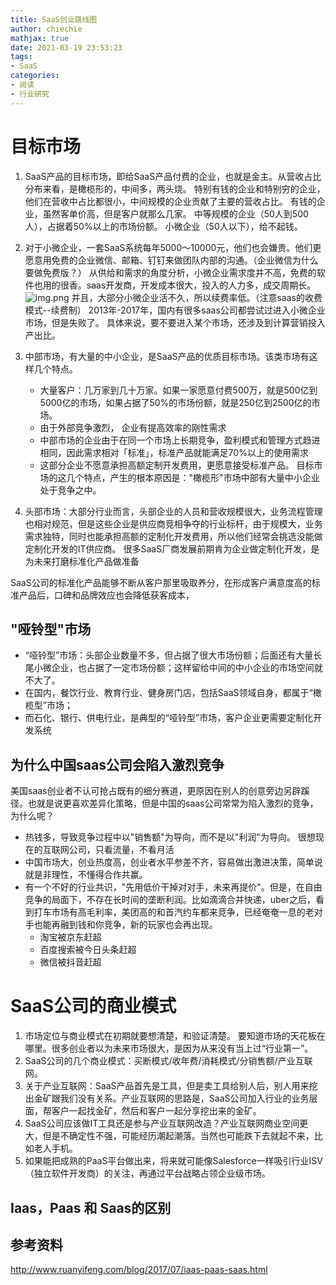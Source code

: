 ```yaml
---
title: SaaS创业路线图
author: chiechie
mathjax: true
date: 2021-03-19 23:53:23
tags:
- SaaS
categories:
- 阅读
- 行业研究
---
```


# 目标市场
1. SaaS产品的目标市场，即给SaaS产品付费的企业，也就是金主。从营收占比分布来看，是橄榄形的，中间多，两头烧。
   特别有钱的企业和特别穷的企业，他们在营收中占比都很小，中间规模的企业贡献了主要的营收占比。
   有钱的企业，虽然客单价高，但是客户就那么几家。
   中等规模的企业（50人到500人），占据着50%以上的市场份额。
   小微企业（50人以下），给不起钱。
2. 对于小微企业，一套SaaS系统每年5000～10000元，他们也会嫌贵。他们更愿意用免费的企业微信、邮箱、钉钉来做团队内部的沟通。（企业微信为什么要做免费版？）
   从供给和需求的角度分析，小微企业需求度并不高，免费的软件也用的很香。saas开发商，开发成本很大，投入的人力多，成交周期长。
   ![img.png](img.png)
   并且，大部分小微企业活不久，所以续费率低。（注意saas的收费模式--续费制）
   2013年-2017年，国内有很多saas公司都尝试过进入小微企业市场，但是失败了。
   具体来说，要不要进入某个市场，还涉及到计算营销投入产出比。
3. 中部市场，有大量的中小企业，是SaaS产品的优质目标市场。该类市场有这样几个特点。
   - 大量客户：几万家到几十万家。如果一家愿意付费500万，就是500亿到5000亿的市场，如果占据了50%的市场份额，就是250亿到2500亿的市场。
   - 由于外部竞争激烈，  企业有提高效率的刚性需求
   - 中部市场的企业由于在同一个市场上长期竞争，盈利模式和管理方式趋进相同，因此需求相对「标准」，标准产品就能满足70%以上的使用需求 
   - 这部分企业不愿意承担高额定制开发费用，更愿意接受标准产品。
   目标市场的这几个特点，产生的根本原因是："橄榄形"市场中部有大量中小企业处于竞争之中。
   
4. 头部市场：大部分行业而言，头部企业的人员和营收规模很大，业务流程管理也相对规范，但是这些企业是供应商竞相争夺的行业标杆，由于规模大，业务需求独特，同时也能承担高额的定制化开发费用，所以他们经常会挑选没能做定制化开发的IT供应商。
很多SaaS厂商发展前期肯为企业做定制化开发，是为未来打磨标准化产品做准备

SaaS公司的标准化产品能够不断从客户那里吸取养分，在形成客户满意度高的标准产品后，口碑和品牌效应也会降低获客成本，

## "哑铃型"市场

- “哑铃型”市场：头部企业数量不多，但占据了很大市场份额；后面还有大量长尾小微企业，也占据了一定市场份额；这样留给中间的中小企业的市场空间就不大了。
- 在国内，餐饮行业、教育行业、健身房门店，包括SaaS领域自身，都属于“橄榄型”市场；
- 而石化、银行、供电行业，是典型的“哑铃型”市场，客户企业更需要定制化开发系统

## 为什么中国saas公司会陷入激烈竞争

美国saas创业者不认可抢占既有的细分赛道，更原因在别人的创意旁边另辟蹊径。也就是说更喜欢差异化策略，但是中国的saas公司常常为陷入激烈的竞争，为什么呢？

- 热钱多，导致竞争过程中以"销售额"为导向，而不是以"利润"为导向。
很想现在的互联网公司，只看流量，不看月活
- 中国市场大，创业热度高，创业者水平参差不齐，容易做出激进决策，简单说就是非理性，不懂得合作共赢。
- 有一个不好的行业共识，"先用低价干掉对对手，未来再提价"。但是，在自由竞争的局面下，不存在长时间的垄断利润。比如滴滴合并快递，uber之后，看到打车市场有高毛利率，美团高的和首汽约车都来竞争，已经奄奄一息的老对手也能再融到钱和你竞争，新的玩家也会再出现。
    - 淘宝被京东赶超
    - 百度搜索被今日头条赶超
    - 微信被抖音赶超




# SaaS公司的商业模式

1. 市场定位与商业模式在初期就要想清楚，和验证清楚。 要知道市场的天花板在哪里。很多创业者以为未来市场很大，是因为从来没有当上过“行业第一”。
2. SaaS公司的几个商业模式：买断模式/收年费/消耗模式/分销售额/产业互联网。
3. 关于产业互联网：SaaS产品首先是工具，但是卖工具给别人后，别人用来挖出金矿跟我们没有关系。产业互联网的思路是，SaaS公司加入行业的业务层面，帮客户一起找金矿，然后和客户一起分享挖出来的金矿。
4. SaaS公司应该做IT工具还是参与产业互联网改造？产业互联网商业空间更大，但是不确定性不强，可能经历潮起潮落。当然也可能跌下去就起不来，比如老人手机。
5. 如果能把成熟的PaaS平台做出来，将来就可能像Salesforce一样吸引行业ISV（独立软件开发商）的关注，再通过平台战略占领企业级市场。




## Iaas，Paas 和 Saas的区别



## 参考资料
http://www.ruanyifeng.com/blog/2017/07/iaas-paas-saas.html